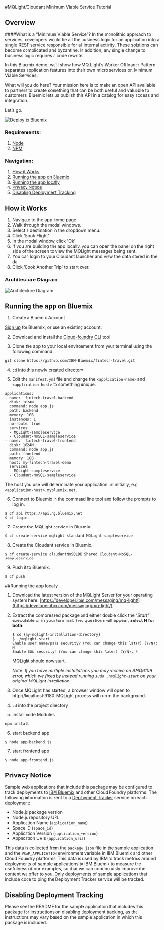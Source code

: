 #MQLight/Cloudant Minimum Viable Service Tutorial

## Overview

####What is a “Minimum Viable Service”?
In the monolithic approach to services, developers would tie all the business logic for an application into a single REST service responsible for all internal activity. These solutions can become complicated and byzantine. In addition, any single change to business logic requires a code rewrite.

In this Bluemix demo, we’ll show how MQ Light’s Worker Offloader Pattern separates application features into their own micro services or, Minimum Viable Services.

What will you do here?
Your mission here is to make an open API available to partners to create something that can be both useful and valuable to customers. Bluemix lets us publish this API in a catalog for easy access and integration.

Let’s go.

[![Deploy to Bluemix](https://bluemix.net/deploy/button.png)](https://bluemix.net/deploy?repository=https://github.com/IBM-Bluemix/fintech-travel.git)


### Requirements:
1. [Node](http://nodejs.org)
2. [NPM](https://npmjs.com)

### Navigation:
1. [How it Works](#how-it-works)
2. [Running the app on Bluemix](#running-the-app-locally)
3. [Running the app locally](#running-the-app-locally)
4. [Privacy Notice](#privacy-notice)
5. [Disabling Deployment Tracking](#disabling-deployment-tracking)

## How it Works

1. Navigate to the app home page.
2. Walk through the modal windows.
3. Select a destination in the dropdown menu.
4. Click 'Book Flight'
5. In the modal window, click 'Ok'
6. If you are building the app locally, you can open the panel on the right side of the screen to view the MQLight messages being sent.
7. You can login to your Cloudant launcher and view the data stored in the da
8. Click 'Book Another Trip' to start over.

### Architecture Diagram

![Architecture Diagram](https://github.com/IBM-Bluemix/fintech-travel/raw/master/IBM_demo_app_architecture_v1-01.jpg)

## Running the app on Bluemix

1. Create a Bluemix Account

  [Sign up](http://console.ng.bluemix.net) for Bluemix, or use an existing account.

2. Download and install the [Cloud-foundry CLI](https://github.com/cloudfoundry/cli) tool

3. Clone the app to your local environment from your terminal using the following command

  ```
  git clone https://github.com/IBM-Bluemix/fintech-travel.git
  ```

4. ```cd``` into this newly created directory

5. Edit the `manifest.yml` file and change the `<application-name>` and `<application-host>` to something unique.

  ```
  applications:
  - name:  fintech-travel-backend
    disk: 1024M
    command: node app.js
    path: backend
    memory: 1GB
    instances: 1
    no-route: true
    services:
    - MQLight-sampleservice
    - Cloudant-NoSQL-sampleservice
  - name:  fintech-travel-frontend
    disk: 1024M
    command: node app.js
    path: frontend
    memory: 1GB
    host: my-fintech-travel-demo
    services:
    - MQLight-sampleservice
    - Cloudant-NoSQL-sampleservice
  ```
  The host you use will determinate your application url initially, e.g. `<application-host>.mybluemix.net`.

6. Connect to Bluemix in the command line tool and follow the prompts to log in.

  ```
  $ cf api https://api.ng.bluemix.net
  $ cf login
  ```

7. Create the MQLight service in Bluemix.

  ```
  $ cf create-service mqlight standard MQLight-sampleservice
  ```

8. Create the Cloudant service in Bluemix.

  ```
  $ cf create-service cloudantNoSQLDB Shared Cloudant-NoSQL-sampleservice
  ```

9. Push it to Bluemix.

  ```
  $ cf push
  ```

##Running the app locally

1. Download the latest version of the MQLight Server for your operating system here:
[https://developer.ibm.com/messaging/mq-light/](https://developer.ibm.com/messaging/mq-light/)

2. Extract the compressed package and either double click the *"Start"* executable or in your terminal. Two questions will appear, **select N for both**:

    ```
    $ cd {my-mqlight-installation-directory}
    $ ./mqlight-start
    Enable user name/pass security? (You can change this later) (Y/N):  N
    Enable SSL security? (You can change this later) (Y/N): N
    ```
    MQLight should now start.

    Note: *If you have multiple installations you may receive an AMQ6109 error, which we fixed by instead running ```sudo ./mqlight-start``` on your original MQLight installation.*

3. Once MQLight has started, a browser window will open to http://localhost:9180.  MQLight process will run in the background.

4. ```cd``` into the project directory

5. Install node Modules
  ```
  npm install
  ```

6. start backend app
  ```
  $ node app-backend.js
  ```

7. start frontend app
  ```
  $ node app-frontend.js
  ```

## Privacy Notice

Sample web applications that include this package may be configured to track deployments to [IBM Bluemix](https://www.bluemix.net/) and other Cloud Foundry platforms. The following information is sent to a [Deployment Tracker](https://github.com/IBM-Bluemix/cf-deployment-tracker-service) service on each deployment:

* Node.js package version
* Node.js repository URL
* Application Name (`application_name`)
* Space ID (`space_id`)
* Application Version (`application_version`)
* Application URIs (`application_uris`)

This data is collected from the `package.json` file in the sample application and the `VCAP_APPLICATION` environment variable in IBM Bluemix and other Cloud Foundry platforms. This data is used by IBM to track metrics around deployments of sample applications to IBM Bluemix to measure the usefulness of our examples, so that we can continuously improve the content we offer to you. Only deployments of sample applications that include code to ping the Deployment Tracker service will be tracked.

## Disabling Deployment Tracking

Please see the README for the sample application that includes this package for instructions on disabling deployment tracking, as the instructions may vary based on the sample application in which this package is included.
